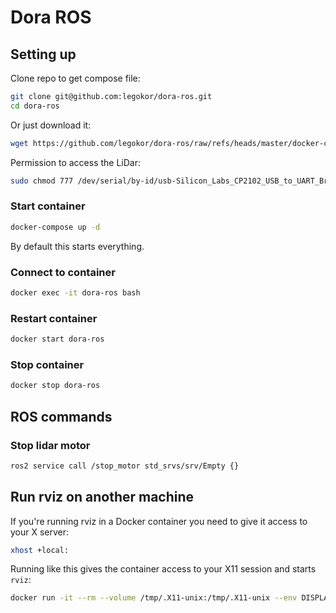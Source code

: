 # Dora ROS

## Setting up

Clone repo to get compose file:
```bash
git clone git@github.com:legokor/dora-ros.git
cd dora-ros
```

Or just download it:
```bash
wget https://github.com/legokor/dora-ros/raw/refs/heads/master/docker-compose.yml
```

<!-- TODO: use compose to set LiDar permissions -->
Permission to access the LiDar:
```bash
sudo chmod 777 /dev/serial/by-id/usb-Silicon_Labs_CP2102_USB_to_UART_Bridge_Controller_0001-if00-port0
```

### Start container

```bash
docker-compose up -d
```
By default this starts everything.

### Connect to container

```bash
docker exec -it dora-ros bash
```

### Restart container

```bash
docker start dora-ros
```

### Stop container

```bash
docker stop dora-ros
```

## ROS commands

### Stop lidar motor

```bash
ros2 service call /stop_motor std_srvs/srv/Empty {}
```

## Run rviz on another machine

If you're running rviz in a Docker container you need to give it access to your X server:
```bash
xhost +local:
```

Running like this gives the container access to your X11 session and starts `rviz`:
```bash
docker run -it --rm --volume /tmp/.X11-unix:/tmp/.X11-unix --env DISPLAY ghcr.io/legokor/dora-rviz:latest
```
